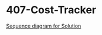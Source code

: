 # 407-Cost-Tracker

[Sequence diagram for Solution](https://raw.githubusercontent.com/Foyin/407-Cost-Tracker/main/costCalculator/src/costcalculator/Design%20Doc%202.png)
